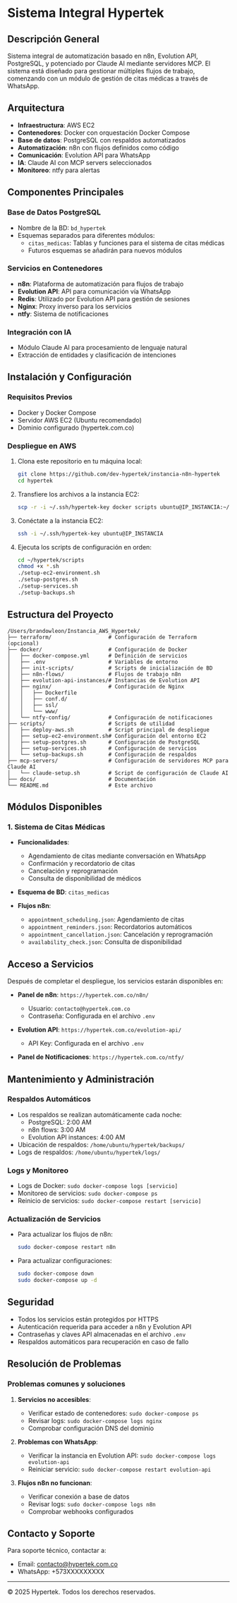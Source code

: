 # Sistema Integral Hypertek

## Descripción General

Sistema integral de automatización basado en n8n, Evolution API, PostgreSQL, y potenciado por Claude AI mediante servidores MCP. El sistema está diseñado para gestionar múltiples flujos de trabajo, comenzando con un módulo de gestión de citas médicas a través de WhatsApp.

## Arquitectura

- **Infraestructura**: AWS EC2 
- **Contenedores**: Docker con orquestación Docker Compose
- **Base de datos**: PostgreSQL con respaldos automatizados
- **Automatización**: n8n con flujos definidos como código
- **Comunicación**: Evolution API para WhatsApp
- **IA**: Claude AI con MCP servers seleccionados
- **Monitoreo**: ntfy para alertas

## Componentes Principales

### Base de Datos PostgreSQL
- Nombre de la BD: `bd_hypertek`
- Esquemas separados para diferentes módulos:
  * `citas_medicas`: Tablas y funciones para el sistema de citas médicas
  * Futuros esquemas se añadirán para nuevos módulos

### Servicios en Contenedores
- **n8n**: Plataforma de automatización para flujos de trabajo
- **Evolution API**: API para comunicación vía WhatsApp
- **Redis**: Utilizado por Evolution API para gestión de sesiones
- **Nginx**: Proxy inverso para los servicios
- **ntfy**: Sistema de notificaciones

### Integración con IA
- Módulo Claude AI para procesamiento de lenguaje natural
- Extracción de entidades y clasificación de intenciones

## Instalación y Configuración

### Requisitos Previos
- Docker y Docker Compose
- Servidor AWS EC2 (Ubuntu recomendado)
- Dominio configurado (hypertek.com.co)

### Despliegue en AWS

1. Clona este repositorio en tu máquina local:
   ```bash
   git clone https://github.com/dev-hypertek/instancia-n8n-hypertek
   cd hypertek
   ```

2. Transfiere los archivos a la instancia EC2:
   ```bash
   scp -r -i ~/.ssh/hypertek-key docker scripts ubuntu@IP_INSTANCIA:~/hypertek/
   ```

3. Conéctate a la instancia EC2:
   ```bash
   ssh -i ~/.ssh/hypertek-key ubuntu@IP_INSTANCIA
   ```

4. Ejecuta los scripts de configuración en orden:
   ```bash
   cd ~/hypertek/scripts
   chmod +x *.sh
   ./setup-ec2-environment.sh
   ./setup-postgres.sh
   ./setup-services.sh
   ./setup-backups.sh
   ```

## Estructura del Proyecto

```
/Users/brandowleon/Instancia_AWS_Hypertek/
├── terraform/                  # Configuración de Terraform (opcional)
├── docker/                     # Configuración de Docker
│   ├── docker-compose.yml      # Definición de servicios
│   ├── .env                    # Variables de entorno
│   ├── init-scripts/           # Scripts de inicialización de BD
│   ├── n8n-flows/              # Flujos de trabajo n8n
│   ├── evolution-api-instances/# Instancias de Evolution API
│   ├── nginx/                  # Configuración de Nginx
│   │   ├── Dockerfile
│   │   ├── conf.d/
│   │   ├── ssl/
│   │   └── www/
│   └── ntfy-config/            # Configuración de notificaciones
├── scripts/                    # Scripts de utilidad
│   ├── deploy-aws.sh           # Script principal de despliegue
│   ├── setup-ec2-environment.sh# Configuración del entorno EC2
│   ├── setup-postgres.sh       # Configuración de PostgreSQL
│   ├── setup-services.sh       # Configuración de servicios
│   └── setup-backups.sh        # Configuración de respaldos
├── mcp-servers/                # Configuración de servidores MCP para Claude AI
│   └── claude-setup.sh         # Script de configuración de Claude AI
├── docs/                       # Documentación
└── README.md                   # Este archivo
```

## Módulos Disponibles

### 1. Sistema de Citas Médicas
- **Funcionalidades**:
  * Agendamiento de citas mediante conversación en WhatsApp
  * Confirmación y recordatorio de citas
  * Cancelación y reprogramación
  * Consulta de disponibilidad de médicos

- **Esquema de BD**: `citas_medicas`
- **Flujos n8n**:
  * `appointment_scheduling.json`: Agendamiento de citas
  * `appointment_reminders.json`: Recordatorios automáticos
  * `appointment_cancellation.json`: Cancelación y reprogramación
  * `availability_check.json`: Consulta de disponibilidad

## Acceso a Servicios

Después de completar el despliegue, los servicios estarán disponibles en:

- **Panel de n8n**: `https://hypertek.com.co/n8n/`
  * Usuario: `contacto@hypertek.com.co`
  * Contraseña: Configurada en el archivo `.env`

- **Evolution API**: `https://hypertek.com.co/evolution-api/`
  * API Key: Configurada en el archivo `.env`

- **Panel de Notificaciones**: `https://hypertek.com.co/ntfy/`

## Mantenimiento y Administración

### Respaldos Automáticos
- Los respaldos se realizan automáticamente cada noche:
  * PostgreSQL: 2:00 AM
  * n8n flows: 3:00 AM
  * Evolution API instances: 4:00 AM
- Ubicación de respaldos: `/home/ubuntu/hypertek/backups/`
- Logs de respaldos: `/home/ubuntu/hypertek/logs/`

### Logs y Monitoreo
- Logs de Docker: `sudo docker-compose logs [servicio]`
- Monitoreo de servicios: `sudo docker-compose ps`
- Reinicio de servicios: `sudo docker-compose restart [servicio]`

### Actualización de Servicios
- Para actualizar los flujos de n8n:
  ```bash
  sudo docker-compose restart n8n
  ```
- Para actualizar configuraciones:
  ```bash
  sudo docker-compose down
  sudo docker-compose up -d
  ```

## Seguridad

- Todos los servicios están protegidos por HTTPS
- Autenticación requerida para acceder a n8n y Evolution API
- Contraseñas y claves API almacenadas en el archivo `.env`
- Respaldos automáticos para recuperación en caso de fallo

## Resolución de Problemas

### Problemas comunes y soluciones

1. **Servicios no accesibles**:
   - Verificar estado de contenedores: `sudo docker-compose ps`
   - Revisar logs: `sudo docker-compose logs nginx`
   - Comprobar configuración DNS del dominio

2. **Problemas con WhatsApp**:
   - Verificar la instancia en Evolution API: `sudo docker-compose logs evolution-api`
   - Reiniciar servicio: `sudo docker-compose restart evolution-api`

3. **Flujos n8n no funcionan**:
   - Verificar conexión a base de datos
   - Revisar logs: `sudo docker-compose logs n8n`
   - Comprobar webhooks configurados

## Contacto y Soporte

Para soporte técnico, contactar a:
- Email: contacto@hypertek.com.co
- WhatsApp: +573XXXXXXXXX

---

© 2025 Hypertek. Todos los derechos reservados.
